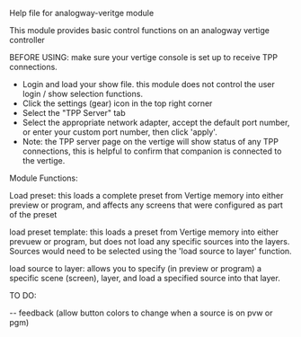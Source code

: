 Help file for analogway-veritge module

This module provides basic control functions on an analogway vertige controller

BEFORE USING: make sure your vertige console is set up to receive TPP connections.
- Login and load your show file.  this module does not control the user login / show selection functions.
- Click the settings (gear) icon in the top right corner
- Select the "TPP Server" tab
- Select the appropriate network adapter, accept the default port number, or enter your custom port number, then click 'apply'.
- Note: the TPP server page on the vertige will show status of any TPP connections, this is helpful to confirm that companion is connected to the vertige.

Module Functions:

Load preset:  this loads a complete preset from Vertige memory into either preview or program, and affects any screens that were configured as part of the preset

load preset template:  this loads a preset from Vertige memory into either prevuew or program, but does not load any specific sources into the layers.  Sources would need to be selected using the 'load source to layer' function.

load source to layer: allows you to specify (in preview or program) a specific scene (screen), layer, and load a specified source into that layer.


TO DO: 

-- feedback (allow button colors to change when a source is on pvw or pgm)




